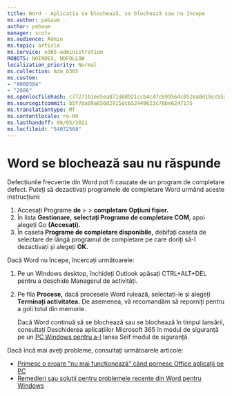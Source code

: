 ```yaml
---
title: Word - Aplicația se blochează, se blochează sau nu începe
ms.author: pebaum
author: pebaum
manager: scotv
ms.audience: Admin
ms.topic: article
ms.service: o365-administration
ROBOTS: NOINDEX, NOFOLLOW
localization_priority: Normal
ms.collection: Adm_O365
ms.custom:
- "9000584"
- "2686"
ms.openlocfilehash: c77271b1ee5ea871ddd921ccb4c47c699564c052ea0d19ccb5aabec2cfb5edc3
ms.sourcegitcommit: b5f7da89a650d2915dc652449623c78be6247175
ms.translationtype: MT
ms.contentlocale: ro-RO
ms.lasthandoff: 08/05/2021
ms.locfileid: "54072568"
---
```

# <a name="word-crashes-or-doesnt-respond"></a>Word se blochează sau nu răspunde

Defecțiunile frecvente din Word pot fi cauzate de un program de completare defect. Puteți să dezactivați programele de completare Word urmând aceste instrucțiuni:

1. Accesați Programe **de**  >    >  **completare Opțiuni fișier.**
2. În lista **Gestionare,** **selectați Programe de completare COM**, apoi alegeți Go **(Accesați).**
3. În caseta **Programe de completare disponibile,** debifați caseta de selectare de lângă programul de completare pe care doriți să-l dezactivați și alegeți **OK.**

Dacă Word nu începe, încercați următoarele:

1.   Pe un Windows desktop, închideți Outlook apăsați CTRL+ALT+DEL pentru a deschide Managerul de activități. 
2. Pe fila **Procese,** dacă procesele Word rulează, selectați-le și alegeți **Terminați activitatea.** De asemenea, vă recomandăm să reporniți pentru a goli totul din memorie.

    Dacă Word continuă să se blochează sau se blochează în timpul lansării, consultați Deschiderea aplicațiilor Microsoft 365 în modul de siguranță pe un [PC Windows pentru a-l](https://support.office.com/article/Open-Office-apps-in-safe-mode-on-a-Windows-PC-dedf944a-5f4b-4afb-a453-528af4f7ac72) lansa Seif modul de siguranță.

Dacă încă mai aveți probleme, consultați următoarele articole: 
- [Primesc o eroare "nu mai funcționează" când pornesc Office aplicații pe PC](https://support.office.com/article/52bd7985-4e99-4a35-84c8-2d9b8301a2fa)
- [Remedieri sau soluții pentru problemele recente din Word pentru Windows](https://support.office.com/article/bf6bf17c-2807-4871-83ce-e337ae8f0b86)